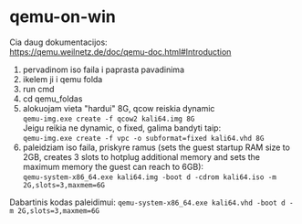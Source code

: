 # qemu-on-win

Cia daug dokumentacijos:  
https://qemu.weilnetz.de/doc/qemu-doc.html#Introduction

1. pervadinom iso faila i paprasta pavadinima
2. ikelem ji i qemu folda
3. run cmd
4. cd qemu_foldas
5. alokuojam vieta "hardui" 8G, qcow reiskia dynamic  
   `qemu-img.exe create -f qcow2 kali64.img 8G`  
   Jeigu reikia ne dynamic, o fixed, galima bandyti taip:  
   `qemu-img.exe create -f vpc -o subformat=fixed kali64.vhd 8G`
6. paleidziam iso faila, priskyre ramus (sets the guest startup RAM size to 2GB, creates 3 slots to hotplug additional memory and sets the maximum memory the guest can reach to 6GB):  
   `qemu-system-x86_64.exe kali64.img -boot d -cdrom kali64.iso -m 2G,slots=3,maxmem=6G`
   
Dabartinis kodas paleidimui:
  `qemu-system-x86_64.exe kali64.vhd -boot d -m 2G,slots=3,maxmem=6G`
